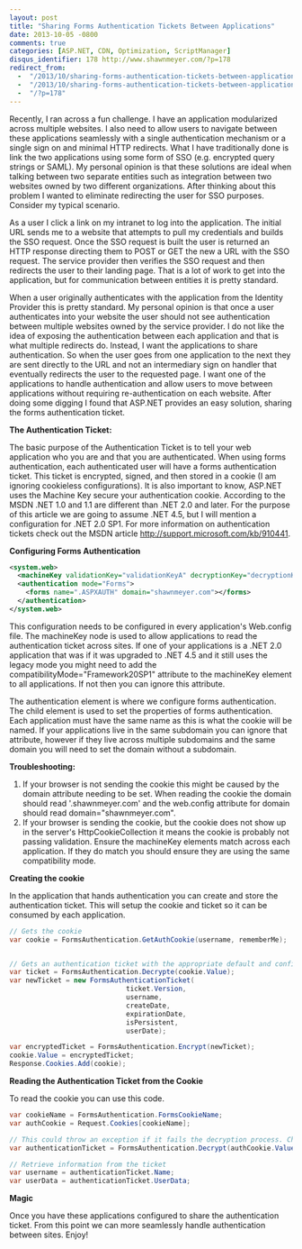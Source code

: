 ```yaml
---
layout: post
title: "Sharing Forms Authentication Tickets Between Applications"
date: 2013-10-05 -0800
comments: true
categories: [ASP.NET, CDN, Optimization, ScriptManager]
disqus_identifier: 178 http://www.shawnmeyer.com/?p=178
redirect_from:
  -  "/2013/10/sharing-forms-authentication-tickets-between-applications"
  -  "/2013/10/sharing-forms-authentication-tickets-between-applications/"
  -  "/?p=178"
---
```


Recently, I ran across a fun challenge. I have an application modularized across multiple websites. I also need to allow users to navigate between these applications seamlessly with a single authentication mechanism or a single sign on and minimal HTTP redirects. What I have traditionally done is link the two applications using some form of SSO (e.g. encrypted query strings or SAML). My personal opinion is that these solutions are ideal when talking between two separate entities such as integration between two websites owned by two different organizations. After thinking about this problem I wanted to eliminate redirecting the user for SSO purposes. Consider my typical scenario.

As a user I click a link on my intranet to log into the application. The initial URL sends me to a website that attempts to pull my credentials and builds the SSO request. Once the SSO request is built the user is returned an HTTP response directing them to POST or GET the new a URL with the SSO request. The service provider then verifies the SSO request and then redirects the user to their landing page. That is a lot of work to get into the application, but for communication between entities it is pretty standard.

When a user originally authenticates with the application from the Identity Provider this is pretty standard. My personal opinion is that once a user authenticates into your website the user should not see authentication between multiple websites owned by the service provider. I do not like the idea of exposing the authentication between each application and that is what multiple redirects do. Instead, I want the applications to share authentication. So when the user goes from one application to the next they are sent directly to the URL and not an intermediary sign on handler that eventually redirects the user to the requested page. I want one of the applications to handle authentication and allow users to move between applications without requiring re-authentication on each website. After doing some digging I found that ASP.NET provides an easy solution, sharing the forms authentication ticket.

<strong>The Authentication Ticket:</strong>

The basic purpose of the Authentication Ticket is to tell your web application who you are and that you are authenticated. When using forms authentication, each authenticated user will have a forms authentication ticket. This ticket is encrypted, signed, and then stored in a cookie (I am ignoring cookieless configurations). It is also important to know, ASP.NET uses the Machine Key secure your authentication cookie. According to the MSDN .NET 1.0 and 1.1 are different than .NET 2.0 and later. For the purpose of this article we are going to assume .NET 4.5, but I will mention a configuration for .NET 2.0 SP1. For more information on authentication tickets check out the MSDN article <a href="http://support.microsoft.com/kb/910441">http://support.microsoft.com/kb/910441</a>.

<strong>Configuring Forms Authentication</strong>

```xml
<system.web>
  <machineKey validationKey="validationKeyA" decryptionKey="decryptionKeyA" validation="SHA1" decryption="AES" />
  <authentication mode="Forms">
    <forms name=".ASPXAUTH" domain="shawnmeyer.com"></forms>
  </authentication>
</system.web>
```

This configuration needs to be configured in every application's Web.config file. The machineKey node is used to allow applications to read the authentication ticket across sites. If one of your applications is a .NET 2.0 application that was if it was upgraded to .NET 4.5 and it still uses the legacy mode you might need to add the compatibilityMode="Framework20SP1" attribute to the machineKey element to all applications. If not then you can ignore this attribute.

The authentication element is where we configure forms authentication. The child element is used to set the properties of forms authentication. Each application must have the same name as this is what the cookie will be named. If your applications live in the same subdomain you can ignore that attribute, however if they live across multiple subdomains and the same domain you will need to set the domain without a subdomain.

<strong>Troubleshooting:</strong>
<ol>
	<li>If your browser is not sending the cookie this might be caused by the domain attribute needing to be set. When reading the cookie the domain should read '.shawnmeyer.com' and the web.config attribute for domain should read domain="shawnmeyer.com".</li>
	<li>If your browser is sending the cookie, but the cookie does not show up in the server's HttpCookieCollection it means the cookie is probably not passing validation. Ensure the machineKey elements match across each application. If they do match you should ensure they are using the same compatibility mode.</li>
</ol>

<strong>Creating the cookie</strong>

In the application that hands authentication you can create and store the authentication ticket. This will setup the cookie and ticket so it can be consumed by each application.

```cs
// Gets the cookie
var cookie = FormsAuthentication.GetAuthCookie(username, rememberMe);


// Gets an authentication ticket with the appropriate default and configured values.
var ticket = FormsAuthentication.Decrypte(cookie.Value);
var newTicket = new FormsAuthenticationTicket(
                             ticket.Version,
                             username,
                             createDate,
                             expirationDate,
                             isPersistent,
                             userDate);

var encryptedTicket = FormsAuthentication.Encrypt(newTicket);
cookie.Value = encryptedTicket;
Response.Cookies.Add(cookie);
```

<strong>Reading the Authentication Ticket from the Cookie</strong>

To read the cookie you can use this code.

```cs
var cookieName = FormsAuthentication.FormsCookieName;
var authCookie = Request.Cookies[cookieName];

// This could throw an exception if it fails the decryption process. Check MachineKeys for consistency.
var authenticationTicket = FormsAuthentication.Decrypt(authCookie.Value);

// Retrieve information from the ticket
var username = authenticationTicket.Name;
var userData = authenticationTicket.UserData;
```

<strong>Magic</strong>

Once you have these applications configured to share the authentication ticket. From this point we can more seamlessly handle authentication between sites. Enjoy!

